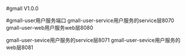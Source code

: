 #gmall V1.0.0

#gmall-user用户服务端口
gmall-user-service用户服务的service层8070
gmall-user-web用户服务web层8080

gmall-user-sevice用户服务的service层8071
gmall-user-sevice用户服务的web层8081